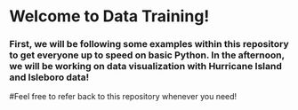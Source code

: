 # Welcome to Data Training!  

### First, we will be following some examples within this repository to get everyone up to speed on basic Python. In the afternoon, we will be working on data visualization with Hurricane Island and Isleboro data!

#Feel free to refer back to this repository whenever you need! 